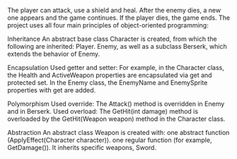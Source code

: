 The player can attack, use a shield and heal. After the enemy dies, a new one appears and the game continues. If the player dies, the game ends.
The project uses all four main principles of object-oriented programming:

Inheritance
An abstract base class Character is created, from which the following are inherited:
Player.
Enemy, as well as a subclass Berserk, which extends the behavior of Enemy.

Encapsulation
Used getter and setter:
For example, in the Character class, the Health and ActiveWeapon properties are encapsulated via get and protected set.
In the Enemy class, the EnemyName and EnemySprite properties with get are added.

Polymorphism
Used override:
The Attack() method is overridden in Enemy and in Berserk.
Used overload:
The GetHit(int damage) method is overloaded by the GetHit(Weapon weapon) method in the Character class.

Abstraction
An abstract class Weapon is created with:
one abstract function (ApplyEffect(Character character)).
one regular function (for example, GetDamage()).
It inherits specific weapons, Sword.
